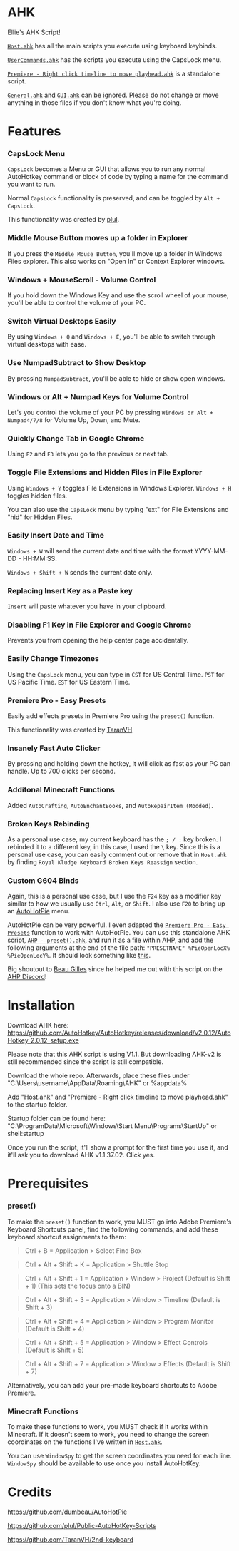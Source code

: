 # AHK

Ellie's AHK Script!

[`Host.ahk`](Host.ahk) has all the main scripts you execute using keyboard keybinds.

[`UserCommands.ahk`](GUI/UserCommands.ahk) has the scripts you execute using the CapsLock menu.

[`Premiere - Right click timeline to move playhead.ahk`](Scripts/Premiere%20-%20Right%20click%20timeline%20to%20move%20playhead.ahk) is a standalone script.

[`General.ahk`](Settings/General.ahk) and [`GUI.ahk`](GUI/GUI.ahk) can be ignored. Please do not change or move anything in those files if you don't know what you're doing.


# Features

### CapsLock Menu

`CapsLock` becomes a Menu or GUI that allows you to run any normal AutoHotkey command or block of code by typing a name for the command you want to run.

Normal `CapsLock` functionality is preserved, and can be toggled by `Alt + CapsLock`.

This functionality was created by [plul](https://github.com/plul/Public-AutoHotKey-Scripts).


### Middle Mouse Button moves up a folder in Explorer

If you press the `Middle Mouse Button`, you'll move up a folder in Windows Files explorer. This also works on "Open In" or Context Explorer windows.

### Windows + MouseScroll - Volume Control

If you hold down the Windows Key and use the scroll wheel of your mouse, you'll be able to control the volume of your PC.

### Switch Virtual Desktops Easily

By using `Windows + Q` and `Windows + E`, you'll be able to switch through virtual desktops with ease.

### Use NumpadSubtract to Show Desktop

By pressing `NumpadSubtract`, you'll be able to hide or show open windows.

### Windows or Alt + Numpad Keys for Volume Control

Let's you control the volume of your PC by pressing `Windows or Alt + Numpad4/7/8` for Volume Up, Down, and Mute.

### Quickly Change Tab in Google Chrome

Using `F2` and `F3` lets you go to the previous or next tab.

### Toggle File Extensions and Hidden Files in File Explorer

Using `Windows + Y` toggles File Extensions in Windows Explorer. `Windows + H` toggles hidden files.

You can also use the `CapsLock` menu by typing "ext" for File Extensions and "hid" for Hidden Files.

### Easily Insert Date and Time

`Windows + W` will send the current date and time with the format YYYY-MM-DD - HH:MM:SS.

`Windows + Shift + W` sends the current date only.

### Replacing Insert Key as a Paste key

`Insert` will paste whatever you have in your clipboard.

### Disabling F1 Key in File Explorer and Google Chrome

Prevents you from opening the help center page accidentally.

### Easily Change Timezones

Using the `CapsLock` menu, you can type in `CST` for US Central Time. `PST` for US Pacific Time. `EST` for US Eastern Time.

### Premiere Pro  - Easy Presets

Easily add effects presets in Premiere Pro using the `preset()` function.

This functionality was created by [TaranVH](https://github.com/TaranVH/2nd-keyboard)

### Insanely Fast Auto Clicker

By pressing and holding down the hotkey, it will click as fast as your PC can handle. Up to 700 clicks per second.

### Additonal Minecraft Functions

Added `AutoCrafting`, `AutoEnchantBooks`, and `AutoRepairItem (Modded)`.

### Broken Keys Rebinding

As a personal use case, my current keyboard has the `; / :` key broken. I rebinded it to a different key, in this case, I used the `\` key. Since this is a personal use case, you can easily comment out or remove that in `Host.ahk` by finding `Royal Kludge Keyboard Broken Keys Reassign` section.

### Custom G604 Binds

Again, this is a personal use case, but I use the `F24` key as a modifier key similar to how we usually use  `Ctrl`, `Alt`, or `Shift`. I also use `F20` to bring up an [AutoHotPie](https://github.com/dumbeau/AutoHotPie) menu.

AutoHotPie can be very powerful. I even adapted the [`Premiere Pro - Easy Presets`](https://github.com/ellierewind/AHK#premiere-pro----easy-presets) function to work with AutoHotPie. You can use this standalone AHK script, [`AHP - preset().ahk`](https://github.com/ellierewind/AHK/blob/main/Scripts/AHP%20-%20preset().ahk), and run it as a file within AHP, and add the following arguments at the end of the file path: `"PRESETNAME" %PieOpenLocX% %PieOpenLocY%`. It should look something like [this](Scripts/AutoHotPie_preset()_Example.png).

Big shoutout to [Beau Gilles](https://github.com/dumbeau/AutoHotPie) since he helped me out with this script on the [AHP Discord](https://discord.gg/yszsupzR7d)!

# Installation

Download AHK here: https://github.com/AutoHotkey/AutoHotkey/releases/download/v2.0.12/AutoHotkey_2.0.12_setup.exe

Please note that this AHK script is using V1.1. But downloading AHK-v2 is still recommended since the script is still compatible.

Download the whole repo. Afterwards, place these files under "C:\Users\username\AppData\Roaming\AHK" or %appdata%

Add "Host.ahk" and "Premiere - Right click timeline to move playhead.ahk" to the startup folder.

Startup folder can be found here: "C:\ProgramData\Microsoft\Windows\Start Menu\Programs\StartUp" or shell:startup

Once you run the script, it'll show a prompt for the first time you use it, and it'll ask you to download AHK v1.1.37.02. Click yes.

# Prerequisites

### preset()

 To make the `preset()` function to work, you MUST go into Adobe Premiere's Keyboard Shortcuts panel, find the following commands, and add these keyboard shortcut assignments to them:
 
 >Ctrl +               B  =      Application > Select Find Box

 >Ctrl + Alt + Shift + K =      Application > Shuttle Stop

 >Ctrl + Alt + Shift + 1 =      Application > Window > Project         (Default is Shift + 1) 
(This sets the focus onto a BIN) 

 >Ctrl + Alt + Shift + 3 =      Application > Window > Timeline        (Default is Shift + 3)

 >Ctrl + Alt + Shift + 4 =      Application > Window > Program Monitor (Default is Shift + 4)

 >Ctrl + Alt + Shift + 5 =      Application > Window > Effect Controls (Default is Shift + 5)

 >Ctrl + Alt + Shift + 7 =      Application > Window > Effects         (Default is Shift + 7)
 

 Alternatively, you can add your pre-made keyboard shortcuts to Adobe Premiere.

### Minecraft Functions

 To make these functions to work, you MUST check if it works within Minecraft. If it doesn't seem to work, you need to change the screen coordinates on the functions I've written in [`Host.ahk`](Host.ahk).

 You can use `WindowSpy` to get the screen coordinates you need for each line. `WindowSpy` should be available to use once you install AutoHotKey.

# Credits

https://github.com/dumbeau/AutoHotPie

https://github.com/plul/Public-AutoHotKey-Scripts

https://github.com/TaranVH/2nd-keyboard